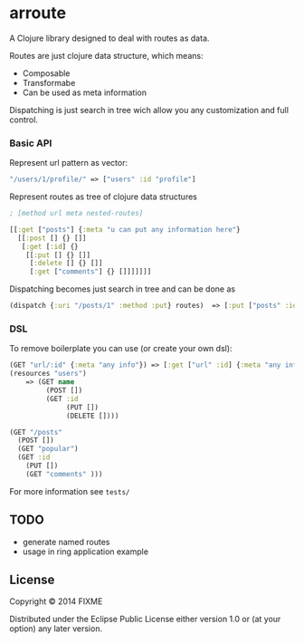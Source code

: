 # arroute

A Clojure library designed to deal with routes as data.

Routes are just clojure data structure, which means:

* Composable
* Transformabe
* Can be used as meta information

Dispatching is just search in tree
wich allow you any customization and full control.

### Basic API

Represent url pattern as vector:

```clojure
"/users/1/profile/" => ["users" :id "profile"]
```

Represent routes as tree of clojure data structures

```clojure
; [method url meta nested-routes]

[[:get ["posts"] {:meta "u can put any information here"}
  [[:post [] {} []]
   [:get [:id] {}
    [[:put [] {} []]
     [:delete [] {} []]
     [:get ["comments"] {} []]]]]]]

```

Dispatching becomes just search in tree and can be done as

```clojure
(dispatch {:uri "/posts/1" :method :put} routes)  => [:put ["posts" :id] {} []])
```

### DSL

To remove boilerplate you can use (or create your own dsl):

```clojure
(GET "url/:id" {:meta "any info"}) => [:get ["url" :id] {:meta "any info"} []]
(resources "users")
    => (GET name
         (POST [])
         (GET :id
              (PUT [])
              (DELETE [])))

(GET "/posts"
  (POST [])
  (GET "popular")
  (GET :id
    (PUT [])
    (GET "comments" )))

```

For more information see `tests/`

## TODO

* generate named routes
* usage in ring application example

## License

Copyright © 2014 FIXME

Distributed under the Eclipse Public License either version 1.0 or (at
your option) any later version.
